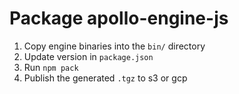 # Package apollo-engine-js
1) Copy engine binaries into the `bin/` directory
2) Update version in `package.json`
3) Run `npm pack`
4) Publish the generated `.tgz` to s3 or gcp


